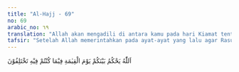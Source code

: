 ```yaml
---
title: "Al-Hajj - 69"
no: 69
arabic_no: ٦٩
translation: "Allah akan mengadili di antara kamu pada hari Kiamat tentang apa yang dahulu kamu memperselisihkannya. "
tafsir: "Setelah Allah memerintahkan pada ayat-ayat yang lalu agar Rasulullah berpaling dari orang-orang yang kafir, maka pada ayat ini Allah menegaskan bahwa Allah akan menentukan keputusan dan hukum pada hari Kiamat antara mereka yang berselisih dalam persoalan agama itu, sehingga terbukti mana yang benar dan mana yang salah.\n\nOrang-orang yang beriman mereka bersabar, dan menguatkan keimanan mereka, sebagaimana firman Allah:\n\nKarena itu serulah (mereka beriman) dan tetaplah (beriman dan berdakwah) sebagaimana diperintahkan kepadamu (Muhammad) dan janganlah mengikuti keinginan mereka dan katakanlah, \"Aku beriman kepada Kitab yang diturunkan Allah dan aku diperintahkan agar berlaku adil di antara kamu. (asy-Syura/42: 15)"
---
```


اَللّٰهُ يَحْكُمُ بَيْنَكُمْ يَوْمَ الْقِيٰمَةِ فِيْمَا كُنْتُمْ فِيْهِ تَخْتَلِفُوْنَ 
